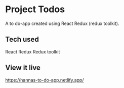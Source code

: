 # Project Todos

A to do-app created using React Redux (redux toolkit).

## Tech used

React
Redux
Redux toolkit

## View it live

https://hannas-to-do-app.netlify.app/
